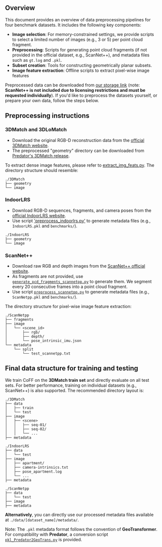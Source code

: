 ## Overview

This document provides an overview of data preprocessing pipelines for four benchmark datasets. It includes the following key components:
- **Image selection**: For memory-constrained settings, we provide scripts to select a limited number of images (e.g., 3 or 5) per point cloud fragment.
- **Preprocessing**: Scripts for generating point cloud fragments (if not provided in the official dataset, e.g., ScanNet++), and metadata files such as `gt.log` and `.pkl`.
- **Subset creation**: Tools for constructing geometrically planar subsets.
- **Image feature extraction**: Offline scripts to extract pixel-wise image features

Preprocessed data can be downloaded from [our storage link](xxx) (note: **ScanNet++ is not included due to licensing restrictions and must be requested individually**). If you'd like to preprocess the datasets yourself, or prepare your own data, follow the steps below.

## Preprocessing instructions

### 3DMatch and 3DLoMatch

- Download the original RGB-D reconstruction data from the [official 3DMatch website](https://3dmatch.cs.princeton.edu/#rgbd-reconstruction-datasets).
- The preprocessed "geometry" directory can be downloaded from [Predator's 3DMatch release](https://share.phys.ethz.ch/~gseg/pairwise_reg/).

To extract dense image features, please refer to [extract_img_feats.py](./extract_image_features/extract_img_feats.py). The directory structure should resemble:

```
./3DMatch
├── geometry
└── image
```

### IndoorLRS

- Download RGB-D sequences, fragments, and camera poses from the [official IndoorLRS website](http://redwood-data.org/indoor_lidar_rgbd/download.html).
- Use script ['preprocess_indoorlrs.py'](./preprocess/preprocess_indoorlrs.py) to generate metadata files (e.g., `IndoorLRS.pkl` and `benchmarks/`).

```
./IndoorLRS
├── geometry
└── image
```

### ScanNet++

- Download raw RGB and depth images from the [ScanNet++ official website](https://kaldir.vc.in.tum.de/scannetpp/).
- As fragments are not provided, use [`generate_pcd_fragments_scannetpp.py`](./preprocess/generate_pcd_fragments_scannetpp.py) to generate them. We segment every 20 consecutive frames into a point cloud fragment.
- Use script [`preprocess_scannetpp.py`](./preprocess/preprocess_scannetpp.py) to generate metadata files (e.g., `ScanNetpp.pkl` and `benchmarks/`).
    

The directory structure for pixel-wise image feature extraction:

```
./ScanNetpp
├── fragments
├── image
│   └── <scene_id>
│       ├── rgb/
│       ├── depth/
│       └── pose_intrinsic_imu.json
└── metadata
    └── split
        └── test_scannetpp.txt

```

## Final data structure for training and testing

We train CoFF on the **3DMatch train set** and directly evaluate on all test sets. For better performance, training on individual datasets (e.g., ScanNet++) is also supported. The recommended directory layout is:

```
./3DMatch
├── data
│   ├── train
│   └── test
├── image
│   ├── <scene>
│   │   ├── seq-01/
│   │   ├── seq-02/
│   │   └── ...
├── metadata

./IndoorLRS
├── data
│   └── test
├── image
│   ├── apartment/
│   ├── camera-intrinsics.txt
│   ├── pose_apartment.log
│   └── ...
├── metadata

./ScanNetpp
├── data
│   └── test
├── image
├── metadata
```

**Alternatively**, you can directly use our processed metadata files available at `./data/[dataset_name]/metadata/`.

Note: The `.pkl` metadata format follows the convention of **GeoTransformer**. For compatibility with **Predator**, a conversion script [`pkl_Predator2GeoTrans.py`](./create_subsets/pkl_Predator2GeoTrans.py) is provided.

